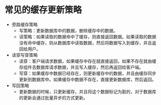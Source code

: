 # 常见的缓存更新策略
* 旁路缓存策略
    * 写策略：更新数据库中的数据，删除缓存中的数据。
    * 读策略：如果读取的数据命中了缓存，则直接返回数据。如果读取的数据没有命中缓存，则从数据库中读取数据，然后将数据写入到缓存，并且返回给用户。
* 读穿写穿策略
    * 读穿：客户端请求数据，如果缓存中存在就直接返回，如果不存在就由缓存组件去数据库请求数据，并且写入缓存，然后再返回给客户端。
    * 写穿：如果缓存中数据已经存在，则更新缓存中的数据，并且由缓存同步更新到数据库中。如果缓存中数据不存在，直接更新数据库，然后返回。
* 写回策略
    * 更新数据的时候，只更新缓存，并且将这个数据标记为脏的，对于数据库的更新会通过批量异步的方式更新。
